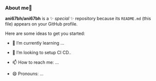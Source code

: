 ### About me👋


**ani67bh/ani67bh** is a ✨ _special_ ✨ repository because its `README.md` (this file) appears on your GitHub profile.

Here are some ideas to get you started:

- 🌱 I’m currently learning ...
-  👯 I’m looking to setup CI CD..

  
- 📫 How to reach me: ...
- 😄 Pronouns: ...
  

